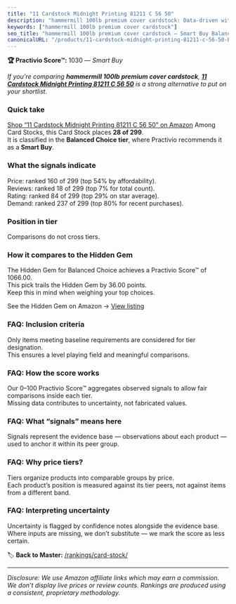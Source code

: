 ```yaml
---
title: "11 Cardstock Midnight Printing 81211 C 56 50"
description: "hammermill 100lb premium cover cardstock: Data-driven within Balanced Choice ranking using the Practivio Score™. Positioned by quality, value, demand, findabil…"
keywords: ["hammermill 100lb premium cover cardstock"]
seo_title: "hammermill 100lb premium cover cardstock — Smart Buy Balanced Choice (2025)"
canonicalURL: "/products/11-cardstock-midnight-printing-81211-c-56-50-B00DGDONW4/"
---
```


**🏆 Practivio Score™:** 1030 — _Smart Buy_


*If you're comparing **hammermill 100lb premium cover cardstock**, **[11 Cardstock Midnight Printing 81211 C 56 50](https://www.amazon.com/dp/B00DGDONW4?tag=practivio-20)** is a strong alternative to put on your shortlist.*
### Quick take
[Shop “11 Cardstock Midnight Printing 81211 C 56 50” on Amazon](https://www.amazon.com/dp/B00DGDONW4?tag=practivio-20)
Among Card Stocks, this Card Stock places **28 of 299**.  
It is classified in the **Balanced Choice tier**, where Practivio recommends it as a **Smart Buy**.

### What the signals indicate
Price: ranked 160 of 299 (top 54% by affordability).  
Reviews: ranked 18 of 299 (top 7% for total count).  
Rating: ranked 84 of 299 (top 29% on star average).  
Demand: ranked 237 of 299 (top 80% for recent purchases).

### Position in tier
Comparisons do not cross tiers.

### How it compares to the Hidden Gem
The Hidden Gem for Balanced Choice achieves a Practivio Score™ of 1066.00.  
This pick trails the Hidden Gem by 36.00 points.  
Keep this in mind when weighing your top choices.  

See the Hidden Gem on Amazon → [View listing](https://www.amazon.com/dp/B07QQ3L753?tag=practivio-20)

### FAQ: Inclusion criteria
Only items meeting baseline requirements are considered for tier designation.  
This ensures a level playing field and meaningful comparisons.

### FAQ: How the score works
Our 0–100 Practivio Score™ aggregates observed signals to allow fair comparisons inside each tier.  
Missing data contributes to uncertainty, not fabricated values.

### FAQ: What “signals” means here
Signals represent the evidence base — observations about each product — used to anchor it within its peer group.

### FAQ: Why price tiers?
Tiers organize products into comparable groups by price.  
Each product’s position is measured against its tier peers, not against items from a different band.

### FAQ: Interpreting uncertainty
Uncertainty is flagged by confidence notes alongside the evidence base.  
Where inputs are missing, we don’t substitute — we mark the score as less certain.


🏷️ **Back to Master:** [/rankings/card-stock/](/rankings/card-stock/)

---
_Disclosure: We use Amazon affiliate links which may earn a commission. We don’t display live prices or review counts. Rankings are produced using a consistent, proprietary methodology._
